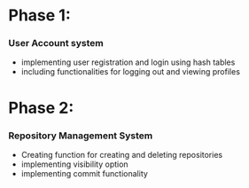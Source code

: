 # Phase 1:
### User Account system 
- implementing user registration and login using hash tables 
- including functionalities for logging out and viewing profiles 

# Phase 2: 
### Repository Management System 
- Creating function for creating and deleting repositories 
- implementing visibility option 
- implementing commit functionality 
